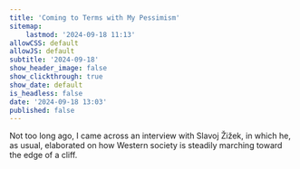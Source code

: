 ```yaml
---
title: 'Coming to Terms with My Pessimism'
sitemap:
    lastmod: '2024-09-18 11:13'
allowCSS: default
allowJS: default
subtitle: '2024-09-18'
show_header_image: false
show_clickthrough: true
show_date: default
is_headless: false
date: '2024-09-18 13:03'
published: false
---
```


Not too long ago, I came across an interview with Slavoj Žižek, in which he, as usual, elaborated on how Western society is steadily marching toward the edge of a cliff. 